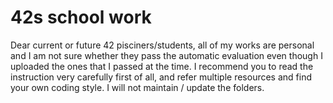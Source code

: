 # 42s school work

Dear current or future 42 pisciners/students, all of my works are personal and I am not sure whether they pass the automatic evaluation even though I uploaded the ones that I passed at the time.
I recommend you to read the instruction very carefully first of all, and refer multiple resources and find your own coding style.
I will not maintain / update the folders. 
